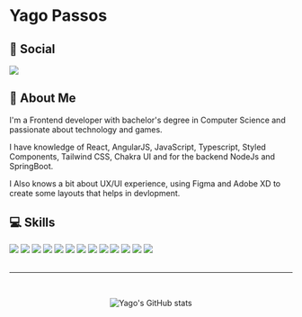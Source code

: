# Yago Passos 

## 📱 Social
<div>
    <a href="https://www.linkedin.com/in/yago-passos-1b677413a/"> <img src="https://img.shields.io/badge/LinkedIn-0077B5?style=for-the-badge&logo=linkedin&logoColor=white"></a>
</div>


## 📄 About Me

I'm a Frontend developer with bachelor's degree in Computer Science and passionate about technology and games.

I have knowledge of React, AngularJS, JavaScript, Typescript, Styled Components, Tailwind CSS, Chakra UI and 
    for the backend NodeJs and SpringBoot.

I Also knows a bit about UX/UI experience, using Figma and Adobe XD to create some layouts that helps in devlopment.


## 💻 Skills

<div>
        <img src="https://img.shields.io/badge/JavaScript-323330?style=for-the-badge&logo=javascript&logoColor=F7DF1E">
        <img src="https://img.shields.io/badge/TypeScript-007ACC?style=for-the-badge&logo=typescript&logoColor=white">
        <img src="https://img.shields.io/badge/React-20232A?style=for-the-badge&logo=react&logoColor=61DAFB">
        <img src="https://img.shields.io/badge/Angular-DD0031?style=for-the-badge&logo=angular&logoColor=white">
        <img src="https://img.shields.io/badge/Tailwind_CSS-38B2AC?style=for-the-badge&logo=tailwind-css&logoColor=white">
        <img src="https://img.shields.io/badge/HTML5-E34F26?style=for-the-badge&logo=html5&logoColor=white">
        <img src="https://img.shields.io/badge/CSS3-1572B6?style=for-the-badge&logo=css3&logoColor=white">
        <img src="https://img.shields.io/badge/Node.js-43853D?style=for-the-badge&logo=node.js&logoColor=white">
        <img src="https://img.shields.io/badge/styled--components-DB7093?style=for-the-badge&logo=styled-components&logoColor=white">
        <img src="https://img.shields.io/badge/Spring-6DB33F?style=for-the-badge&logo=spring&logoColor=white">
        <img src="https://img.shields.io/badge/Figma-F24E1E?style=for-the-badge&logo=figma&logoColor=white">
        <img src="https://img.shields.io/badge/GIT-E44C30?style=for-the-badge&logo=git&logoColor=white">
        <img src="https://img.shields.io/badge/Visual_Studio_Code-0078D4?style=for-the-badge&logo=visual%20studio%20code&logoColor=white">
</div>

<br>

-----------

<br>

<div style= "display: flex; flex-direction: row; justify-content: center; padding: 0 2rem; align-items: center;" >

![Yago's GitHub stats](https://github-readme-stats.vercel.app/api?username=YagoPassos&show_icons=true&theme=dracula)


</div>

